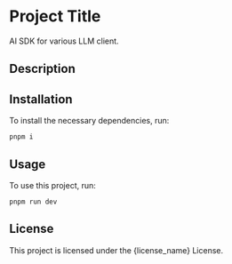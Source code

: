 # Project Title
AI SDK for various LLM client.

## Description


## Installation

To install the necessary dependencies, run:
```
pnpm i
```


## Usage

To use this project, run:
```
pnpm run dev
```

## License

This project is licensed under the {license_name} License.
